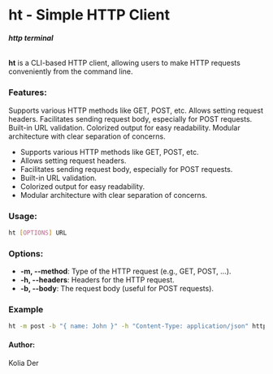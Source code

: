 # ht - Simple HTTP Client
###### **http terminal**
**ht** is a CLI-based HTTP client, allowing users to make HTTP requests conveniently from the command line.
### **Features:**
Supports various HTTP methods like GET, POST, etc.
Allows setting request headers.
Facilitates sending request body, especially for POST requests.
Built-in URL validation.
Colorized output for easy readability.
Modular architecture with clear separation of concerns.
- Supports various HTTP methods like GET, POST, etc.
- Allows setting request headers.
- Facilitates sending request body, especially for POST requests.
- Built-in URL validation.
- Colorized output for easy readability.
- Modular architecture with clear separation of concerns.
### **Usage:**
```sh
ht [OPTIONS] URL
```
### **Options:**
- **-m, --method**: Type of the HTTP request (e.g., GET, POST, ...).
- **-h, --headers**: Headers for the HTTP request.
- **-b, --body**: The request body (useful for POST requests).
### **Example**
```sh
ht -m post -b "{ name: John }" -h "Content-Type: application/json" https://api.example.com/users
```
#### Author: 
Kolia Der









